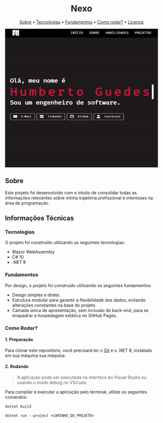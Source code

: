 <h1 align="center">
  <br>
  <b>Nexo</b>
  <br>
</h1>

<p align="center">
  <a href="#sobre">Sobre</a> •
  <a href="#tecnologias">Tecnologias</a> •
  <a href="#fundamentos">Fundamentos</a> •
  <a href="#como-rodar">Como rodar?</a> •
  <a href="#licença">Licença</a>
</p>

<div align="center">
  <img alt="Cover" src="about/demo.gif">
</div>

## **Sobre**

Este projeto foi desenvolvido com o intuito de consolidar todas as informações relevantes sobre minha trajetória profissional e interesses na área de programação.

## **Informações Técnicas**

### **Tecnologias**

O projeto foi construído utilizando as seguintes tecnologias:

* Blazor WebAssembly
* C# 10
* .NET 8

### **Fundamentos**

Por design, o projeto foi construido utilizando os seguintes fundamentos:

* Design simples e direto.
* Estrutura modular para garantir a flexibilidade dos dados, evitando alterações constantes na base do projeto.
* Camada única de apresentação, sem inclusão de back-end, para se enquadrar a hospedagem estática no GitHub Pages.

### **Como Rodar?**

#### **1. Preparação**

Para clonar este repositório, você precisará ter o [Git](https://git-scm.com) e o .NET 8, instalado em sua máquina sua máquina.

#### **2. Rodando**

> A aplicação pode ser executada na interface do Visual Studio ou usando o modo debug no VSCode.

Para compilar e executar a aplicação pelo terminal, utilize os seguintes comandos:

```shell
dotnet build
```

```shell
dotnet run --project <CAMINHO_DO_PROJETO>
```
